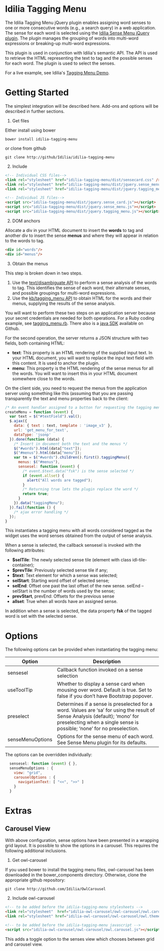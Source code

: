 # Idilia Tagging Menu

The Idilia Tagging Menu jQuery plugin enables assigning word senses to one or more consecutive words (e.g., a search query) in a web application. The sense for each word is selected using the [Idilia Sense Menu jQuery plugin](docs/sense_menu.md). The plugin manages the grouping of words into multi-word expressions or breaking-up multi-word expressions.

This plugin is used in conjunction with Idilia's semantic API. The API is used to retrieve the HTML representing the text to tag and the possible senses for each word. The plugin is used to select the senses.

For a live example, see Idilia's [Tagging Menu Demo](http://api.idilia.com/TaggingMenuDemo).

# Getting Started

The simplest integration will be described here. Add-ons and options will be described in further sections.

1. Get files

 Either install using bower

 ```shell
 bower install idilia-tagging-menu
 ```

 or clone from github

 ```shell
 git clone http://github/Idilia/idilia-tagging-menu
 ```

2. Include

 ```html
 <!-- Individual CSS files-->
 <link rel="stylesheet" href="idilia-tagging-menu/dist/sensecard.css" />
 <link rel="stylesheet" href="idilia-tagging-menu/dist/jquery.sense_menu.css" />
 <link rel="stylesheet" href="idilia-tagging-menu/dist/jquery.tagging_menu.css" />

 <!-- Individual JS files-->
 <script src="idilia-tagging-menu/dist/jquery.sense_card.js"></script>
 <script src="idilia-tagging-menu/dist/jquery.sense_menu.js"></script>
 <script src="idilia-tagging-menu/dist/jquery.tagging_menu.js"></script>
 ```

2. DOM anchors

 Allocate a div in your HTML document to insert the __words__ to tag and another div to insert the sense __menus__ and where they will appear in relation to the words to tag.

 ```html
 <div id="words"/>
 <div id="menus"/>
```

3. Obtain the menus

 This step is broken down in two steps.

 1. Use the [text/disambiguate API](http://www.idilia.com/developer/sense-analysis/api/text-disambiguate/) to perform a sense analysis of the words to tag. This identifies the sense of each word, their alternate senses, and possible groupings for multi-word expressions.
 2. Use the [kb/tagging_menu API](http://www.idilia.com/developer/language-graph/api/kb-tagging-menu/) to obtain HTML for the words and their menus, supplying the results of the sense analysis.

 You will want to perform these two steps on an application server because your secret credentials are needed for both operations. For a Ruby coding example, see [tagging_menu.rb](https://github.com/Idilia/idilia-api-samples/blob/master/ruby/kb/tagging_menu.rb). There also is a [java SDK](https://github.com/Idilia/idilia-java-sdk) available on Github.

 For the second operation, the server returns a JSON structure with two fields, both containing HTML:

 * __text__: This property is an HTML rendering of the supplied input text. In your HTML document, you will want to replace the input text field with this content. It is used to anchor the plugin.
 * __menu__: This property is the HTML rendering of the sense menus for all the words. You will want to insert this in your HTML document somewhere close to the words.

 On the client side, you need to request the menus from the application server using something like this (assuming that you are passing transparently the text and menu properties back to the client:

 ```javascript
 /* An event handler assigned to a button for requesting the tagging menu */
 createMenu = function (event) {
   var text = $("#textField").val();
   $.ajax({
     data: { text : text, template : 'image_v3' },
     url: 'get_menu_for_text',
     dataType: 'jsonp'
   }).done(function (data) {
     /* Insert in document both the text and the menus */
     $("#words").html(data["text"]);
     $("#menus").html(data["menu"]);
     var tm = $("#words").children().first().taggingMenu({
       menus: $("#menus"),
       sensesel: function (event) {
         /* event.$text.data("fsk") is the sense selected */
         if (event.allset) {
           alert("All words are tagged");
         }
         /* Returning true lets the plugin replace the word */
         return true;
       }
     }).data("taggingMenu");
   }).fail(function () {
     /* ajax error handling */
   });
 }
 ```
 This instantiates a tagging menu with all words considered tagged as the widget uses the word senses obtained from the output of sense analysis.

 When a sense is selected, the callback sensesel is invoked with the following attributes:

 * __$selTile__: The newly selected sense tile (element with class idl-tile-container);
 * __$prevTile__: Previously selected sense tile if any;
 * __$text__: Text element for which a sense was selected;
 * __selStart__: Starting word offset of selected sense;
 * __selEnd__: Offset one past the last offset of the new sense. selEnd – selStart is the number of words used by the sense;
 * __prevStart__, prevEnd: Offsets for the previous sense
 * __allset__: True when all words have an assigned sense.

 In addition when a sense is selected, the data property __fsk__ of the tagged word is set with the selected sense.

# Options

The following options can be provided when instantiating the tagging menu:

Option | Description
------ | -----------
sensesel | Callback function invoked on a sense selection
useToolTip | Whether to display a sense card when mousing over word. Default is true. Set to false if you don’t have Bootstrap popover.
preselect | Determines if a sense is preselected for a word. Values are ‘sa’ for using the result of Sense Analysis (default); ‘mono’ for preselecting when a single sense is possible; ‘none’ for no preselection.
senseMenuOptions | Options for the sense menu of each word. See Sense Menu plugin for its defaults.

The options can be overridden individually:

```javascript
  sensesel: function (event) { },
  senseMenuOptions : {
    view: "grid",
    carouselOptions : {
      navigationText: [ "<<", ">>" ]
    }
  }
  ```

# Extras

## Carousel View
With above configuration, sense options have been presented in a wrapping grid layout. It is possible to show the options in a carousel. This requires the following additional inclusions.

1. Get owl-carousel

 If you used bower to install the tagging menu files, owl-carousel has been downloaded in the bower_components directory. Otherwise, clone the appropriate github repository:

 ```shell
git clone http://github.com/Idilia/OwlCarousel
```

2. Include owl-carousel

 ```html
 <!-- to be added before the idilia-tagging-menu stylesheets -->
 <link rel="stylesheet"  href="idilia-owl-carousel/owl-carousel/owl.carousel.css"/>
 <link rel="stylesheet" href="idilia-owl-carousel/owl-carousel/owl.theme.css"/>

 <!-- to be added before the idilia-tagging-menu javascript -->
 <script src="idilia-owl-carousel/owl-carousel/owl.carousel.js"></script>
 ```

This adds a toggle option to the senses view which chooses between grid and carousel view.
